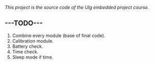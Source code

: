 *This project is the source code of the Ulg embedded project course.*

---TODO---
----------

1. Combine every module (base of final code).
2. Calibration module.
3. Battery check.
4. Time check.
5. Sleep mode if time.
